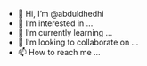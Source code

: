- 👋 Hi, I’m @abduldhedhi
- 👀 I’m interested in ...
- 🌱 I’m currently learning ...
- 💞️ I’m looking to collaborate on ...
- 📫 How to reach me ...

<!---
abduldhedhi/abduldhedhi is a ✨ special ✨ repository because its `README.md` (this file) appears on your GitHub profile.
You can click the Preview link to take a look at your changes.
--->
